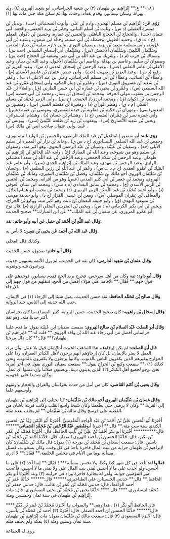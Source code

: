 ١٨٦-** ع:** إِبْرَاهِيم بن طهمان (٣) بن شعبة الخراساني، أبو سَعِيد الهروي (٤) .ولد بهراة، وسكن نيسابور، وقدم بغداد، وحدث بها، ثم سكن مكة حتى مات بها (١) .

**رَوَى عَن:** إِبْرَاهِيم بْن مسلم الهجري، وآدم بْن علي، وأيوب السختياني (خت) ، وبديل بْن ميسرة العقيلي (د س) ، وثابت بْن أسلم البناني، وجابر بْن يزيد الجعفي، والجعد، أبي عثمان (خت) ، والحجاج بْن الحجاج الباهلي، والحسن بْن عمارة، وحسين بْن ذكوان المعلم (خ د ت ق) ، وحميد الطويل، وحنظلة بْن أَبي صفية، وخالد ابن ميمون، وسَعِيد بْن أَبي عَرُوبَة، وأبي مسلمة سَعِيد بْن يزيد، وسفيان الثوري، وأبي حازم سلمة بْن دينار المدني، وسُلَيْمان التَّيْمِيّ، وسُلَيْمان الأعمش (س) ، وسُلَيْمان أبي إسحاق الشيباني (خت س) ، وسماك بْن حرب (م د) ، وشَرِيك بن عَبد اللَّهِ بن أَبي نمر، وشعبة بْن الحجاج (خت س) ، وصفوان بْن سليم، وعاصم بن بهدلة، وعاصم ابن سُلَيْمان الأحول، وعبد الله بْن دينار، وعبد الأعلى بْن عامر الثعلبي (عس) ، وعبد الرحمن بْن إسحاق المدني (د س) ، وعبد العزيز بْن رفيع (د س) ، وعبد العزيز بْن صهيب (خت) ، وأبي حصين عثمان بْن عاصم الأسدي (م) ، وعطاء بْن السائب، وعطاء بْن أَبي مسلم الخراساني، وعلي بن عبد الاعلى (د ت) ، وعُمَر بْن سَعِيد بْن مسروق الثوري (س) ، وعَمْرو بْن دينار المكي، وأبي إسحاق عَمْرو بْن عَبد الله السبيعي (س) ، وعَمْرو بْن يحيى بْن عمارة بْن أَبي حسن المازني (ق) ، والعلاء بْن عَبْد الرحمن بن يعقوب مولى الحرقة، ومحمد بْن إسحاق بْن يسار، ومحمد بْن أَبي حفصة (س) ، ومحمد بْن ذكوان (ق) ، ومحمد ابن زياد الجمحي (خ س) ، وأبي الزبير مُحَمَّد بْن مسلم المكي (م د ق) ، ومطر الوراق (د) ، ومغيرة بْن مقسم الضبي (س) ، ومنصور بن المعتمر(سي) ، ومهران بْن حكيم بْن معاوية بْن حيدة القشيري، وموسى بْن عقبة (عس) ، وأبي جمرة نصر بْن عِمْران الضبعي (خ د) ، وهشام بْن حسان (د) ، وهشام الدستوائي، ويحيى بْن سَعِيد الأَنْصارِيّ (س) ، ويعقوب بْن زيد بْن طلحة التَّيْمِيّ (سي) ، ويونس بْن عُبَيد، وأبي عثمان صاحب أنس بْن مالك (س) .

**رَوَى عَنه:** أبو منصور إِسْمَاعِيل بْن عَبد المَلِك الزئبقى، والحسين بْن الوليد النيسابوري، وحفص بْن عَبد الله السلمي النيسابوري (خ د س ق) ، وخالد بْن نزار بْن المغيرة بْن سليم الأيلي (خد) ، وسفيان بْن عُيَيْنَة، وشيبان بْن عَبْد الرحمن النحوي، وهو أكبر منه، وصفوان بْن سليم وهو من شيوخه، وعبد الله بْن المبارك (خ) ، وابنه عَبْد الخالق بْن إِبْرَاهِيم بْن طهمان، وعبد الرحمن بْن سلام الجمحي، وعبد الرَّحْمَنِ بْن عَبد اللَّهِ بْن سعد الدشتكي الرازي، وعبد الرحمن بْن مهدي، وعبد الملك بْن إِبْرَاهِيم الجدي (سي) ، وأبو عامر عَبد المَلِك بْن عَمْرو العقدي (خ م د ت س) ، وعُمَر بْن عَبد اللَّهِ بْن رزين السلمي (م) ، وغسان بْن سُلَيْمان الهروي أحو مالك بن سُلَيْمان، وفضل بْن سُلَيْمان النميري، ومالك بْن سُلَيْمان الهروي، ومحمد بْن جعفر بْن أَبي كثير المدني (عس) وهو من أقرانه، ومحمد بْن الحسن بْن الزبير الأسدي (خ) ، ومحمد بْن سابق البغدادي (م د سي) ، ومحمد ابن سنان العوقي (د) ، وأبو أحمد مُحَمَّد بْن عَبد اللَّهِ بْن الزبير الزبيري (د) ومحمد بْن محبب أبو همام الدلال، والمعافى بْن عِمْران الموصلي (س) ، ومعن بْن عيسى القزاز (خ د) ، وأبو حذيفة موسى بْن مسعود النهدي (ق) ، وأبو حنيفة النعمان بْن ثابت وهو أكبر منه، ووكيع بْن الجراح، ويحيى بْن أَبي بكير الكرماني (م د س) ، ويحيى بْن الضريس البجلي الرازي (م) .قال نوح أبو عَمْرو المروزي، عَن سفيان بْن عَبد المَلِك،** عَن ابن المبارك:** صحيح الحديث.

**وَقَال عَبد اللَّهِ بْن أَحْمَد بْن حنبل عَن أبيه وأبو حاتم:** ثقة.

**وَقَال عَبد الله بْن أحمد عَن يحيى بْن مَعِين:** لا بأس به.

وكذلك قال العجلي.

**وَقَال أبو حاتم:** صدوق، حسن الحديث.

**وَقَال عثمان بْن سَعِيد الدارمي:** كان ثقة في الحديث، لم يزل الأئمة يشتهون حديثه، ويرغبون فيه ويوثقونه.

**وَقَال أبو داود:** ثقة وكان من أهل سرخس، فخرج يريد الحج فقدم نيسابور، فوجدهم على قول جهم،** فَقَالَ:** الإقامة على هؤلاء أفضل من الحج. فنقلهم من قول جهم إلى الإرجاء.

**وَقَال صالح بْن مُحَمَّد الحافظ:** ثقة حسن الحديث، يميل شيئا إلى الإرجاء (١) في الإيمان، حبب الله حديثه إلى الناس، جيد الرواية.

**وَقَال إسحاق بْن راهويه:** كان صحيح الحديث، حسن الرواية، كثير السماع، ما كان بخراسان أكثر حديثا منه، وهو ثقة.

**وَقَال أبو الصلت عَبْد السلام بْن صالح الهروي:** سمعت سفيان ابن عُيَيْنَة يقول: ما قدم علينا خراساني أفضل من أبي رجاء عَبد الله بْن واقد الهروي.** قلت له:** فإبراهيم بْن طهمان؟** قال:** كان ذاك مرجئا.

**قال أبو الصلت:** لم يكن إرجاؤهم هذا المذهب الخبيث أنالإيمان قول بلا عمل. وأن ترك العمل لا يضر بالإيمان، بل كان إرجاؤهم أنهم يرجون لأهل الكبائر الغفران، ردا على الخوارج وغيرهم الذين يكفرون الناس بالذنوب. وكانوا يرجئون ولا يكفرون بالذنوب، ونحن كذلك (١) ،** سمعت وكيع بْن الجراح يقول:** سمعت سفيان الثوري يقول في آخر أمره: نحن نرجو لجميع أهل الكبائر (٢) الذين يدينون ديننا، ويصلون صلاتنا وإن عملوا أي عمل. وكان شديدا على الجهمية.

**وَقَال يحيى بْن أكثم القاضي:** كان من أنبل من حدث بخراسان والعراق والحجاز واوثقهم وأوسعهم علما.

**وَقَال غسان بْن سُلَيْمان الهروي أخو مالك بْن سُلَيْمان:** كنا نختلف إلى إِبْرَاهِيم بْن طهمان إلى القرية،** وكان لا يرضى حتى يطعمنا وكان شيخا واسع القلب وكانت قريته باشان من القصبة على فرسخ وَقَال مالك بْن سُلَيْمان:** لم يخلف بعده مثله.

أَخْبَرَنَا أَبُو الْحَسَنِ عَلِيُّ بْنُ أَحْمَدَ بْنِ عَبْدِ الْوَاحِدِ الْمَقْدِسِيُّ، أَخْبَرَنَا أَبُو اليُمْنِ زَيْدُ بْنُ الحسن الكندي سنة ست مئة،** قال:** أخبرنا أبو**مَنْصُورٍ عَبْدُ الرَّحْمَنِ بْنُ مُحَمَّدِ الشيباني******** قال:********** أَخْبَرَنَا أبو بكر أَحْمَدُ بْنُ عَلِيِّ بْنِ ثَابِتٍ الحافظ، قال: أَخْبَرَنَا مُحَمَّد بْن عُمَر بْن بكير، قال: حَدَّثَنَا الحسين بْن أحمد الهروي الصفار، قال: حَدَّثَنَا أَحْمَد بْن مُحَمَّد بْن ياسين، قال: سمعت إسحاق بْن مُحَمَّد بْن بورجة (١) يقول: قال مالك بْن سُلَيْمان: كان لإبراهيم بْن طهمان جراية من بيت المال فاخرة يأخذ في كل وقت، وكان يسخو به، فسئل مسألة يوما من الأيام في مجلس الخليفة،** فَقَالَ:** لا أدري.

**فقالوا له:** تأخذ في كل شهر كذا وكذا، ولا تحسن مسألة؟** ! فَقَالَ:** إنما آخذ (٢) على ما أحسن، ولو أخذت على ما لا أحسن لفني بيت المال علي ولا يفنى ما لا أحسن، فأعجب أمير المؤمنين جوابه، وأمر له بجائزة فاخرة وزاد في جرايته (٣) وبه: أَخْبَرَنَا أبو بكر الحافظ،** قال:** حدثني الحسينابن علي الطناجيري،****** قال:****** حَدَّثَنَا عُمَر بْن أحمد الواعظ، قال: حدثني مُحَمَّد بْن عُمَر بْن غالب، قال: حدثني جعفر بْن مُحَمَّدالنيسابوري،**** قال:**** حَدَّثَنَا يحيى بْن مُحَمَّد بْن يحيى النيسابوري، قال: مات إِبْرَاهِيم بْن طهمان في سنة ثمان وخمسين ومئة.

قال الحافظ أَبُو بَكْر (١) ، هذا وهم،** والصواب ما أَخْبَرَنَا مُحَمَّدُ بْنُ عُمَر بْنِ بُكَيْرٍ**** قال:****** حَدَّثَنَا الحسين بْن أحمد الصفار، قال: أَخْبَرَنَا (٢) أحمد بْن مُحَمَّد بْن ياسين، قال: أَخْبَرَنَا المسعودي (٣) قال: سمعت مالك بْن سُلَيْمان يقول: مات إِبْرَاهِيم بْن طهمان سنة ثمان وستين ومئة (٤) بمكة ولم يخلف مثله.

روى له الجماعة.
